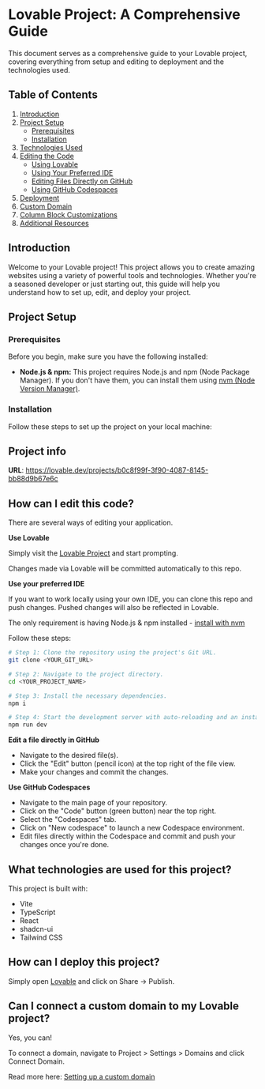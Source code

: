 # Lovable Project: A Comprehensive Guide

This document serves as a comprehensive guide to your Lovable project, covering everything from setup and editing to deployment and the technologies used.

## Table of Contents

1.  [Introduction](#introduction)
2.  [Project Setup](#project-setup)
    *   [Prerequisites](#prerequisites)
    *   [Installation](#installation)
3.  [Technologies Used](#technologies-used)
4.  [Editing the Code](#editing-the-code)
    *   [Using Lovable](#using-lovable)
    *   [Using Your Preferred IDE](#using-your-preferred-ide)
    *   [Editing Files Directly on GitHub](#editing-files-directly-on-github)
    *   [Using GitHub Codespaces](#using-github-codespaces)
5.  [Deployment](#deployment)
6.  [Custom Domain](#custom-domain)
7.  [Column Block Customizations](#column-block-customizations)
8.  [Additional Resources](#additional-resources)

## Introduction

Welcome to your Lovable project! This project allows you to create amazing websites using a variety of powerful tools and technologies. Whether you're a seasoned developer or just starting out, this guide will help you understand how to set up, edit, and deploy your project.

## Project Setup

### Prerequisites

Before you begin, make sure you have the following installed:

*   **Node.js & npm:** This project requires Node.js and npm (Node Package Manager). If you don't have them, you can install them using [nvm (Node Version Manager)](https://github.com/nvm-sh/nvm#installing-and-updating).

### Installation

Follow these steps to set up the project on your local machine:



## Project info

**URL**: https://lovable.dev/projects/b0c8f99f-3f90-4087-8145-bb88d9b67e6c

## How can I edit this code?

There are several ways of editing your application.

**Use Lovable**

Simply visit the [Lovable Project](https://lovable.dev/projects/b0c8f99f-3f90-4087-8145-bb88d9b67e6c) and start prompting.

Changes made via Lovable will be committed automatically to this repo.

**Use your preferred IDE**

If you want to work locally using your own IDE, you can clone this repo and push changes. Pushed changes will also be reflected in Lovable.

The only requirement is having Node.js & npm installed - [install with nvm](https://github.com/nvm-sh/nvm#installing-and-updating)

Follow these steps:

```sh
# Step 1: Clone the repository using the project's Git URL.
git clone <YOUR_GIT_URL>

# Step 2: Navigate to the project directory.
cd <YOUR_PROJECT_NAME>

# Step 3: Install the necessary dependencies.
npm i

# Step 4: Start the development server with auto-reloading and an instant preview.
npm run dev
```

**Edit a file directly in GitHub**

- Navigate to the desired file(s).
- Click the "Edit" button (pencil icon) at the top right of the file view.
- Make your changes and commit the changes.

**Use GitHub Codespaces**

- Navigate to the main page of your repository.
- Click on the "Code" button (green button) near the top right.
- Select the "Codespaces" tab.
- Click on "New codespace" to launch a new Codespace environment.
- Edit files directly within the Codespace and commit and push your changes once you're done.

## What technologies are used for this project?

This project is built with:

- Vite
- TypeScript
- React
- shadcn-ui
- Tailwind CSS

## How can I deploy this project?

Simply open [Lovable](https://lovable.dev/projects/b0c8f99f-3f90-4087-8145-bb88d9b67e6c) and click on Share -> Publish.

## Can I connect a custom domain to my Lovable project?

Yes, you can!

To connect a domain, navigate to Project > Settings > Domains and click Connect Domain.

Read more here: [Setting up a custom domain](https://docs.lovable.dev/tips-tricks/custom-domain#step-by-step-guide)
